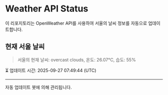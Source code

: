 
# Weather API Status

이 리포지토리는 OpenWeather API를 사용하여 서울의 날씨 정보를 자동으로 업데이트합니다.

## 현재 서울 날씨
> 서울의 현재 날씨: overcast clouds, 온도: 26.07°C, 습도: 55%

⏳ 업데이트 시간: 2025-09-27 07:49:44 (UTC)

---
자동 업데이트 봇에 의해 관리됩니다.
